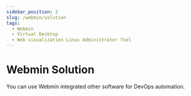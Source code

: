 ```yaml
---
sidebar_position: 2
slug: /webmin/solution
tags:
  - Webmin
  - Virtual Desktop
  - Web visualization Linux Administrator Tool
---
```


# Webmin Solution

You can use Webmin integrated other software for DevOps automation.